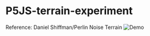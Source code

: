 # P5JS-terrain-experiment
Reference: Daniel Shiffman/Perlin Noise Terrain
![Demo](https://user-images.githubusercontent.com/22357234/32904703-f6da3804-cac5-11e7-8f3a-e7803e321d8b.gif)
